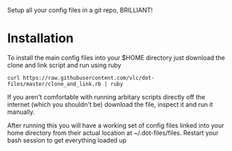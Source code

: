 Setup all your config files in a git repo, BRILLIANT!

Installation
============

To install the main config files into your $HOME directory just download the clone and link script and run using ruby

    curl https://raw.githubusercontent.com/vlc/dot-files/master/clone_and_link.rb | ruby

If you aren't comfortable with running arbitary scripts directly off the internet (which you shouldn't be) download
the file, inspect it and run it manually.

After running this you will have a working set of config files linked into your home directory from their actual 
location at ~/.dot-files/files. Restart your bash session to get everything loaded up
